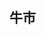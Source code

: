 <!--
author: Justin
head: 
date: 2021-05-25
title: 相对论
tags: 日记
images: http://pingodata.qiniudn.com/cube2.jpg
category: 日记
status: publish
summary: 你觉得幸福的时候，总有人会感受到痛苦。
-->

## 牛市

